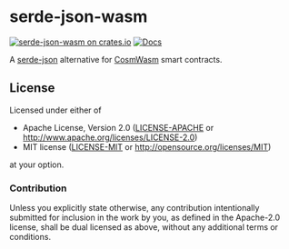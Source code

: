 # serde-json-wasm

[![serde-json-wasm on crates.io](https://img.shields.io/crates/v/serde-json-wasm.svg)](https://crates.io/crates/serde-json-wasm)
[![Docs](https://docs.rs/serde-json-wasm/badge.svg)](https://docs.rs/serde-json-wasm)

A [serde-json] alternative for [CosmWasm] smart contracts.

[serde-json]: https://crates.io/crates/serde_json
[cosmwasm]: https://cosmwasm.com/

## License

Licensed under either of

- Apache License, Version 2.0 ([LICENSE-APACHE](LICENSE-APACHE) or
  http://www.apache.org/licenses/LICENSE-2.0)
- MIT license ([LICENSE-MIT](LICENSE-MIT) or http://opensource.org/licenses/MIT)

at your option.

### Contribution

Unless you explicitly state otherwise, any contribution intentionally submitted
for inclusion in the work by you, as defined in the Apache-2.0 license, shall be
dual licensed as above, without any additional terms or conditions.
